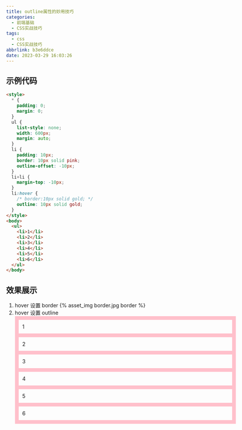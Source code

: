 ```yaml
---
title: outline属性的妙用技巧
categories:
  - 前端基础
  - CSS实战技巧
tags:
  - css
  - CSS实战技巧
abbrlink: b3e6ddce
date: 2023-03-29 16:03:26
---
```

## 示例代码
```HTML
<style>
  * {
    padding: 0;
    margin: 0;
  }
  ul {
    list-style: none;
    width: 600px;
    margin: auto;
  }
  li {
    padding: 10px;
    border: 10px solid pink;
    outline-offset: -10px;
  }
  li+li {
    margin-top: -10px;
  }
  li:hover {
    /* border:10px solid gold; */
    outline: 10px solid gold;
  }
</style>
<body>
  <ul>
    <li>1</li>
    <li>2</li>
    <li>3</li>
    <li>4</li>
    <li>5</li>
    <li>6</li>
  </ul>
</body>
```
## 效果展示
1. hover 设置 border
    {% asset_img border.jpg border %}
2. hover 设置 outline
    <style>
      #custom-ul1 {
        list-style: none;
        width: 600px;
        margin: auto;
        padding: 0 !important;
      }
      #custom-ul1 li {
        padding: 10px;
        border: 10px solid pink;
        outline-offset: -10px;
      }
      #custom-ul1 li+li {
        margin-top: -10px;
      }
      #custom-ul1 li:hover {
        outline: 10px solid gold;
      }
      #custom-ul1>li::before{
        display: none !important;
      }
    </style>
    <ul id="custom-ul1">
      <li>1</li>
      <li>2</li>
      <li>3</li>
      <li>4</li>
      <li>5</li>
      <li>6</li>
    </ul>